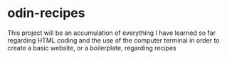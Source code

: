 # odin-recipes
This project will be an accumulation of everything I have learned so far regarding HTML coding and the use of the computer terminal in order to create a basic website, or a boilerplate, regarding recipes